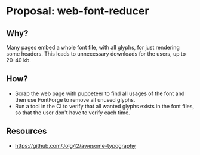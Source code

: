# Proposal: web-font-reducer

## Why?
Many pages embed a whole font file, with all glyphs, for just rendering some headers. This leads to unnecessary downloads for the users, up to 20-40 kb.

## How?
* Scrap the web page with puppeteer to find all usages of the font and then use FontForge to remove all unused glyphs.
* Run a tool in the CI to verify that all wanted glyphs exists in the font files, so that the user don't have to verify each time.

## Resources
* https://github.com/Jolg42/awesome-typography
